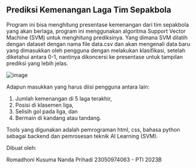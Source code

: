 ## Prediksi Kemenangan Laga Tim Sepakbola
Program ini bisa menghitung presentase kemenangan dari tim sepakbola yang akan berlaga, 
program ini menggunakan algoritma Support Vector Machine (SVM) untuk menghitung prediksinya. 
Yang dimana SVM dilatih dengan dataset dengan nama file data.csv dan akan mengenali data baru yang dimasukkan oleh pengguna dengan melakukan klasifikasi, setelah diketahui antara 0-1, nantinya dikoncersi ke presentase untuk tampilan prediksi yang lebih jelas.


![image](https://github.com/user-attachments/assets/f018c3df-f76f-4078-9416-025d70e30d74)



Adapun masukkan yang harus diisi pengguna antara lain:

1. Jumlah kemenangan di 5 laga terakhir,
2. Posisi di klasemen liga,
3. Selisih gol pada liga, dan
4. Bermain di kandang atau tandang.
   
Tools yang digunakan adalah pemrograman html, css, bahasa python sebagai backend dan pemrosesan teknik AI Learning (SVM).







Dibuat oleh:

Romadhoni Kusuma Nanda Prihadi
23050974063 - PTI 2023B
